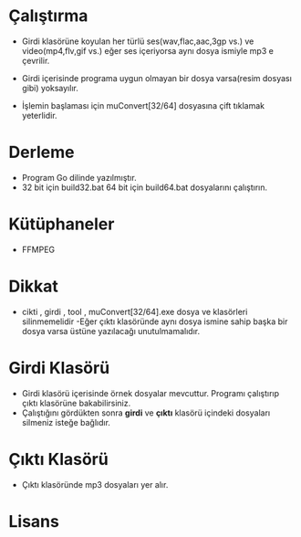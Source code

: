 # Çalıştırma
- Girdi klasörüne koyulan her türlü ses(wav,flac,aac,3gp vs.) ve video(mp4,flv,gif vs.)
eğer ses içeriyorsa aynı dosya ismiyle mp3 e çevrilir.

- Girdi içerisinde programa uygun olmayan bir dosya varsa(resim dosyası gibi) yoksayılır.

- İşlemin başlaması için muConvert[32/64] dosyasına çift tıklamak yeterlidir.

# Derleme
- Program Go dilinde yazılmıştır.
- 32 bit için build32.bat 64 bit için build64.bat dosyalarını çalıştırın.

# Kütüphaneler

- FFMPEG


# Dikkat
- cikti , girdi , tool , muConvert[32/64].exe dosya ve klasörleri silinmemelidir
-Eğer çıktı klasöründe aynı dosya ismine sahip başka bir dosya varsa üstüne yazılacağı unutulmamalıdır.




# Girdi Klasörü
- Girdi klasörü içerisinde örnek dosyalar mevcuttur. Programı çalıştırıp çıktı klasörüne bakabilirsiniz.
- Çalıştığını gördükten sonra **girdi** ve **çıktı** klasörü içindeki dosyaları silmeniz isteğe bağlıdır.

# Çıktı Klasörü
- Çıktı klasöründe mp3 dosyaları yer alır.


# Lisans



